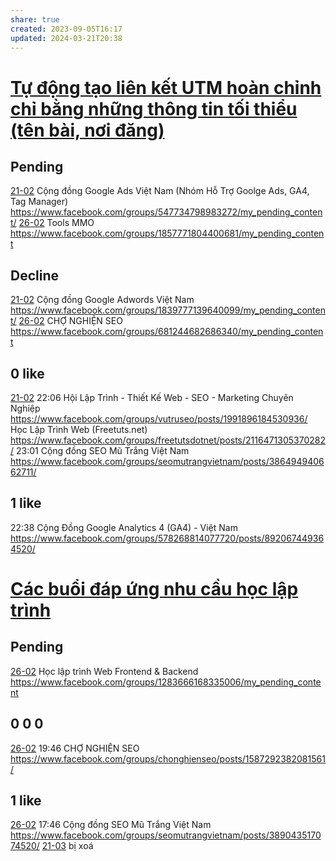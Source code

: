 ```yaml
---
share: true
created: 2023-09-05T16:17
updated: 2024-03-21T20:38
---
```

# [Tự động tạo liên kết UTM hoàn chỉnh chỉ bằng những thông tin tối thiểu (tên bài, nơi đăng)](../../../../C%C3%A1c%20bu%E1%BB%95i%20%C4%91%C3%A1p%20%E1%BB%A9ng%20nhu%20c%E1%BA%A7u%20h%E1%BB%8Dc%20c%C3%A1ch%20s%E1%BB%AD%20d%E1%BB%A5ng%20c%C3%B4ng%20c%E1%BB%A5%20v%C3%A0%20t%C6%B0%20duy%20l%E1%BA%ADp%20tr%C3%ACnh%20cho%20nhu%20c%E1%BA%A7u%20c%C3%B4ng%20vi%E1%BB%87c/4%20Th%C3%A0nh%20ph%E1%BA%A9m/Truy%E1%BB%81n%20th%C3%B4ng/T%E1%BB%B1%20%C4%91%E1%BB%99ng%20t%E1%BA%A1o%20li%C3%AAn%20k%E1%BA%BFt%20UTM%20ho%C3%A0n%20ch%E1%BB%89nh%20ch%E1%BB%89%20b%E1%BA%B1ng%20nh%E1%BB%AFng%20th%C3%B4ng%20tin%20t%E1%BB%91i%20thi%E1%BB%83u%20(t%C3%AAn%20b%C3%A0i,%20n%C6%A1i%20%C4%91%C4%83ng).md)
## Pending
[21-02](21-02.md) Cộng đồng Google Ads Việt Nam (Nhóm Hỗ Trợ Goolge Ads, GA4, Tag Manager) https://www.facebook.com/groups/547734798983272/my_pending_content/
[26-02](26-02.md) Tools MMO https://www.facebook.com/groups/1857771804400681/my_pending_content

## Decline
[21-02](21-02.md) Cộng đồng Google Adwords Việt Nam https://www.facebook.com/groups/1839777139640099/my_pending_content/
[26-02](26-02.md) CHỢ NGHIỆN SEO https://www.facebook.com/groups/681244682686340/my_pending_content

## 0 like
[21-02](21-02.md) 22:06 Hội Lập Trình - Thiết Kế Web - SEO - Marketing Chuyên Nghiệp https://www.facebook.com/groups/vutruseo/posts/1991896184530936/
Học Lập Trình Web (Freetuts.net) https://www.facebook.com/groups/freetutsdotnet/posts/2116471305370282/
23:01 Cộng đồng SEO Mũ Trắng Việt Nam https://www.facebook.com/groups/seomutrangvietnam/posts/386494940662711/

## 1 like
22:38 Cộng Đồng Google Analytics 4 (GA4) - Việt Nam https://www.facebook.com/groups/578268814077720/posts/892067449364520/

# [Các buổi đáp ứng nhu cầu học lập trình](../../../../C%C3%A1c%20bu%E1%BB%95i%20%C4%91%C3%A1p%20%E1%BB%A9ng%20nhu%20c%E1%BA%A7u%20h%E1%BB%8Dc%20c%C3%A1ch%20s%E1%BB%AD%20d%E1%BB%A5ng%20c%C3%B4ng%20c%E1%BB%A5%20v%C3%A0%20t%C6%B0%20duy%20l%E1%BA%ADp%20tr%C3%ACnh%20cho%20nhu%20c%E1%BA%A7u%20c%C3%B4ng%20vi%E1%BB%87c/4%20Th%C3%A0nh%20ph%E1%BA%A9m/Truy%E1%BB%81n%20th%C3%B4ng/C%C3%A1c%20bu%E1%BB%95i%20%C4%91%C3%A1p%20%E1%BB%A9ng%20nhu%20c%E1%BA%A7u%20h%E1%BB%8Dc%20l%E1%BA%ADp%20tr%C3%ACnh.md)
## Pending
[26-02](26-02.md) Học lập trình Web Frontend & Backend https://www.facebook.com/groups/1283666168335006/my_pending_content
## 0 0 0
[26-02](26-02.md) 19:46 CHỢ NGHIỆN SEO https://www.facebook.com/groups/chonghienseo/posts/1587292382081561/
## 1 like
[26-02](26-02.md) 17:46 Cộng đồng SEO Mũ Trắng Việt Nam https://www.facebook.com/groups/seomutrangvietnam/posts/389043517074520/
[21-03](21-03.md) bị xoá